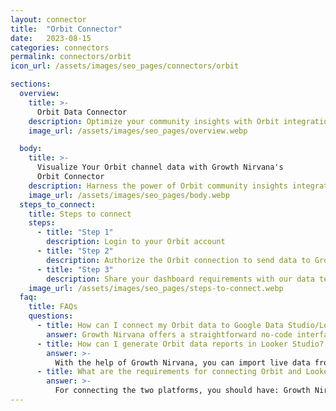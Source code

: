 ```yaml
---
layout: connector
title:  "Orbit Connector"
date:   2023-08-15
categories: connectors
permalink: connectors/orbit
icon_url: /assets/images/seo_pages/connectors/orbit

sections:
  overview:
    title: >-
      Orbit Data Connector
    description: Optimize your community insights with Orbit integration. Seamlessly merge community engagement data from Orbit with Looker Studio's analytical capabilities, unlocking insights that drive community strategies, member engagement, and operational excellence.
    image_url: /assets/images/seo_pages/overview.webp

  body:
    title: >-
      Visualize Your Orbit channel data with Growth Nirvana's
      Orbit Connector
    description: Harness the power of Orbit community insights integrated into Looker Studio for strategic community engagement decisions.
    image_url: /assets/images/seo_pages/body.webp
  steps_to_connect:
    title: Steps to connect
    steps:
      - title: "Step 1"
        description: Login to your Orbit account
      - title: "Step 2"
        description: Authorize the Orbit connection to send data to Growth Nirvana
      - title: "Step 3"
        description: Share your dashboard requirements with our data team. We will build the report for you.
    image_url: /assets/images/seo_pages/steps-to-connect.webp
  faq:
    title: FAQs
    questions:
      - title: How can I connect my Orbit data to Google Data Studio/Looker Studio?
        answer: Growth Nirvana offers a straightforward no-code interface to connect to Orbit data sources.
      - title: How can I generate Orbit data reports in Looker Studio?
        answer: >-
          With the help of Growth Nirvana, you can import live data from Orbit into Looker Studio. These data can be viewed in charts, tables, and dashboards to generate branded reports that can be shared instantly.
      - title: What are the requirements for connecting Orbit and Looker Studio?
        answer: >-
          For connecting the two platforms, you should have: Growth Nirvana Account and Orbit Ads Account
---
```

